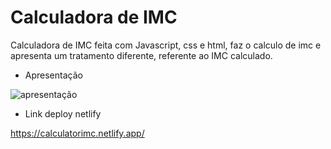 # Calculadora de IMC

Calculadora de IMC feita com Javascript, css e html, faz o calculo de imc e apresenta um tratamento diferente, referente ao IMC calculado.

* Apresentação 

![apresentação](https://user-images.githubusercontent.com/95532270/159801018-96dbf77e-2ed5-46c8-b75c-5a8ffab17099.JPG)

* Link deploy netlify

https://calculatorimc.netlify.app/
